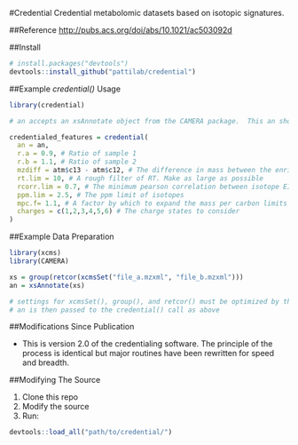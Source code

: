 #Credential
Credential metabolomic datasets based on isotopic signatures.

##Reference
http://pubs.acs.org/doi/abs/10.1021/ac503092d


##Install
````r
# install.packages("devtools")
devtools::install_github("pattilab/credential")
````


##Example _credential()_ Usage
````r
library(credential)

# an accepts an xsAnnotate object from the CAMERA package.  This an should have two experimental runs of credentialed standard extract.

credentialed_features = credential(
  an = an,
  r.a = 0.9, # Ratio of sample 1
  r.b = 1.1, # Ratio of sample 2
  mzdiff = atm$c13 - atm$c12, # The difference in mass between the enriched and natural abundance species
  rt.lim = 10, # A rough filter of RT. Make as large as possible
  rcorr.lim = 0.7, # The minimum pearson correlation between isotope EICs
  ppm.lim = 2.5, # The ppm limit of isotopes
  mpc.f= 1.1, # A factor by which to expand the mass per carbon limits
  charges = c(1,2,3,4,5,6) # The charge states to consider
)
````

##Example Data Preparation
````r
library(xcms)
library(CAMERA)

xs = group(retcor(xcmsSet("file_a.mzxml", "file_b.mzxml")))
an = xsAnnotate(xs)

# settings for xcmsSet(), group(), and retcor() must be optimized by the user
# an is then passed to the credential() call as above
````

##Modifications Since Publication
  - This is version 2.0 of the credentialing software.  The principle of the process is identical but major routines have been rewritten for speed and breadth.

##Modifying The Source
 1. Clone this repo
 2. Modify the source
 3. Run:
 ````r
 devtools::load_all("path/to/credential/")
 ````